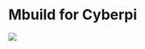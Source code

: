 # Mbuild for Cyberpi
<img src = "https://logicsacademy.com/wp-content/uploads/2021/09/tech-1-1.jpg">

